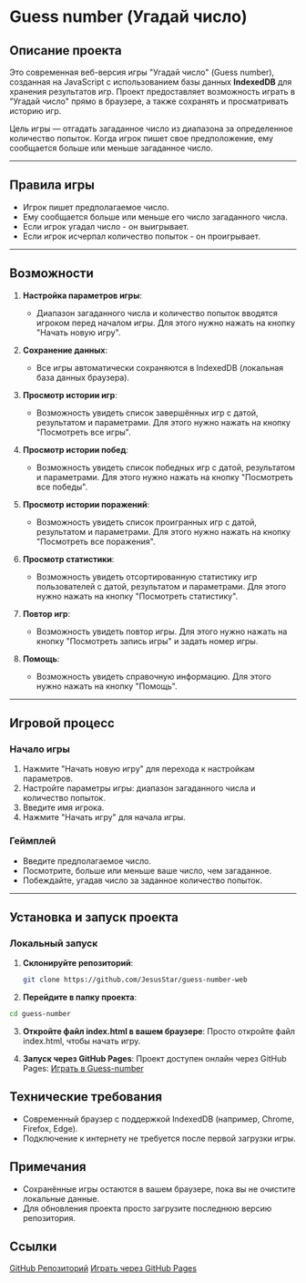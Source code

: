 # Guess number (Угадай число)

## Описание проекта

Это современная веб-версия игры "Угадай число" (Guess number), созданная на JavaScript с использованием базы данных **IndexedDB** для хранения результатов игр. Проект предоставляет возможность играть в "Угадай число" прямо в браузере, а также сохранять и просматривать историю игр.

Цель игры — отгадать загаданное число из диапазона за определенное количество попыток. Когда игрок пишет свое предположение, ему сообщается больше или меньше загаданное число.

---

## Правила игры

- Игрок пишет предполагаемое число.
- Ему сообщается больше или меньше его число загаданного числа.
- Если игрок угадал число - он выигрывает.
- Если игрок исчерпал количество попыток - он проигрывает.

---

## Возможности

1. **Настройка параметров игры**:  
   - Диапазон загаданного числа и количество попыток вводятся игроком перед началом игры. Для этого нужно нажать на кнопку "Начать новую игру".

2. **Сохранение данных**:  
   - Все игры автоматически сохраняются в IndexedDB (локальная база данных браузера).

3. **Просмотр истории игр**:  
   - Возможность увидеть список завершённых игр с датой, результатом и параметрами. Для этого нужно нажать на кнопку "Посмотреть все игры".
   
4. **Просмотр истории побед**:  
   - Возможность увидеть список победных игр с датой, результатом и параметрами. Для этого нужно нажать на кнопку "Посмотреть все победы".
   
5. **Просмотр истории поражений**:  
   - Возможность увидеть список проигранных игр с датой, результатом и параметрами. Для этого нужно нажать на кнопку "Посмотреть все поражения".
   
5. **Просмотр статистики**:  
   - Возможность увидеть отсортированную статистику игр пользователей с датой, результатом и параметрами. Для этого нужно нажать на кнопку "Посмотреть статистику".

6. **Повтор игр**:  
   - Возможность увидеть повтор игры. Для этого нужно нажать на кнопку "Посмотреть запись игры" и задать номер игры.
   
7. **Помощь**:  
   - Возможность увидеть справочную информацию. Для этого нужно нажать на кнопку "Помощь".

---

## Игровой процесс

### Начало игры

1. Нажмите "Начать новую игру" для перехода к настройкам параметров.
2. Настройте параметры игры: диапазон загаданного числа и количество попыток.
3. Введите имя игрока.
4. Нажмите "Начать игру" для начала игры.

### Геймплей

- Введите предполагаемое число.
- Посмотрите, больше или меньше ваше число, чем загаданное.
- Побеждайте, угадав число за заданное количество попыток.

---

## Установка и запуск проекта

### Локальный запуск

1. **Склонируйте репозиторий**:
   ```bash
   git clone https://github.com/JesusStar/guess-number-web
   
2. **Перейдите в папку проекта**:

```bash
cd guess-number
```
3. **Откройте файл index.html в вашем браузере**: 
    Просто откройте файл index.html, чтобы начать игру.

4. **Запуск через GitHub Pages**:
Проект доступен онлайн через GitHub Pages:
[Играть в Guess-number](https://jesusstar.github.io/guess-number-web/)

## Технические требования
- Современный браузер с поддержкой IndexedDB (например, Chrome, Firefox, Edge).
- Подключение к интернету не требуется после первой загрузки игры.
## Примечания
- Сохранённые игры остаются в вашем браузере, пока вы не очистите локальные данные.
- Для обновления проекта просто загрузите последнюю версию репозитория.
## Ссылки
[GitHub Репозиторий](https://github.com/JesusStar/guess-number-web)
[Играть через GitHub Pages](https://jesusstar.github.io/guess-number-web/)
